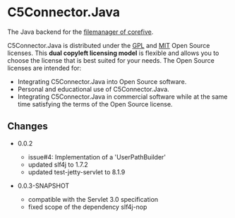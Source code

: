# C5Connector.Java

The Java backend for the [filemanager of corefive](http://github.com/simogeo/Filemanager).

C5Connector.Java is distributed under the [GPL](http://www.gnu.org/licenses/gpl.html) and [MIT](http://en.wikipedia.org/wiki/MIT_License) Open Source licenses. This **dual copyleft licensing model** is flexible and allows you to choose the license that is best suited for your needs. The Open Source licenses are intended for:

* Integrating C5Connector.Java into Open Source software.
* Personal and educational use of C5Connector.Java.
* Integrating C5Connector.Java in commercial software while at the same time satisfying the terms of the Open Source license.

## Changes 

* 0.0.2
  * issue#4: Implementation of a 'UserPathBuilder' 
  * updated slf4j to 1.7.2
  * updated test-jetty-servlet to 8.1.9 
  
* 0.0.3-SNAPSHOT
  * compatible with the Servlet 3.0 specification
  * fixed scope of the dependency slf4j-nop
